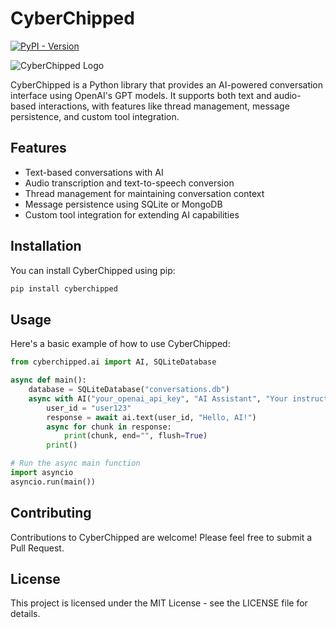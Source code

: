 # CyberChipped

[![PyPI - Version](https://img.shields.io/pypi/v/cyberchipped)](https://pypi.org/project/cyberchipped/)

![CyberChipped Logo](https://cyberchipped.com/375.png)

CyberChipped is a Python library that provides an AI-powered conversation interface using OpenAI's GPT models. It supports both text and audio-based interactions, with features like thread management, message persistence, and custom tool integration.

## Features

- Text-based conversations with AI
- Audio transcription and text-to-speech conversion
- Thread management for maintaining conversation context
- Message persistence using SQLite or MongoDB
- Custom tool integration for extending AI capabilities

## Installation

You can install CyberChipped using pip:

```bash
pip install cyberchipped
```

## Usage

Here's a basic example of how to use CyberChipped:

```python
from cyberchipped.ai import AI, SQLiteDatabase

async def main():
    database = SQLiteDatabase("conversations.db")
    async with AI("your_openai_api_key", "AI Assistant", "Your instructions here", database) as ai:
        user_id = "user123"
        response = await ai.text(user_id, "Hello, AI!")
        async for chunk in response:
            print(chunk, end="", flush=True)
        print()

# Run the async main function
import asyncio
asyncio.run(main())
```

## Contributing

Contributions to CyberChipped are welcome! Please feel free to submit a Pull Request.

## License

This project is licensed under the MIT License - see the LICENSE file for details.
